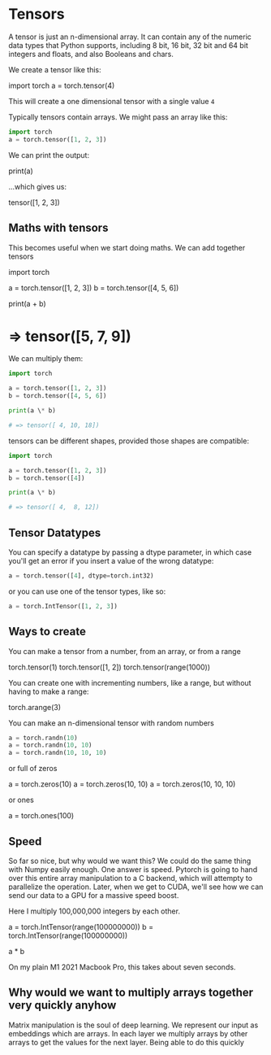 # Tensors

A tensor is just an n-dimensional array. It can contain any of the numeric data types that Python supports, including 8 bit, 16 bit, 32 bit and 64 bit integers and floats, and also Booleans and chars.

We create a tensor like this:

import torch
a = torch.tensor(4)

This will create a one dimensional tensor with a single value `4`

Typically tensors contain arrays. We might pass an array like this:

```python
import torch
a = torch.tensor([1, 2, 3])
```

We can print the output:

print(a)

...which gives us:

tensor([1, 2, 3])

## Maths with tensors

This becomes useful when we start doing maths. We can add together tensors

import torch

a = torch.tensor([1, 2, 3])
b = torch.tensor([4, 5, 6])

print(a + b)

# => tensor([5, 7, 9])

We can multiply them:

```python
import torch

a = torch.tensor([1, 2, 3])
b = torch.tensor([4, 5, 6])

print(a \* b)

# => tensor([ 4, 10, 18])
```

tensors can be different shapes, provided those shapes are compatible:

```python
import torch

a = torch.tensor([1, 2, 3])
b = torch.tensor([4])

print(a \* b)

# => tensor([ 4,  8, 12])
```

## Tensor Datatypes

You can specify a datatype by passing a dtype parameter, in which case you'll get an error if you insert a value of the wrong datatype:

```python
a = torch.tensor([4], dtype=torch.int32)
```

or you can use one of the tensor types, like so:

```python
a = torch.IntTensor([1, 2, 3])
```

## Ways to create

You can make a tensor from a number, from an array, or from a range

torch.tensor(1)
torch.tensor([1, 2])
torch.tensor(range(1000))

You can create one with incrementing numbers, like a range, but without having to make a range:

torch.arange(3)

You can make an n-dimensional tensor with random numbers

```python
a = torch.randn(10)
a = torch.randn(10, 10)
a = torch.randn(10, 10, 10)
```

or full of zeros

a = torch.zeros(10)
a = torch.zeros(10, 10)
a = torch.zeros(10, 10, 10)

or ones

a = torch.ones(100)

## Speed

So far so nice, but why would we want this? We could do the same thing with Numpy easily enough. One answer is speed. Pytorch is going to hand over this entire array manipulation to a C backend, which will attempty to parallelize the operation. Later, when we get to CUDA, we'll see how we can send our data to a GPU for a massive speed boost.

Here I multiply 100,000,000 integers by each other.

a = torch.IntTensor(range(100000000))
b = torch.IntTensor(range(100000000))

a \* b

On my plain M1 2021 Macbook Pro, this takes about seven seconds.

<aside class="box">

## Why would we want to multiply arrays together very quickly anyhow

Matrix manipulation is the soul of deep learning. We represent our input as embeddings which are arrays. In each layer we multiply arrays by other arrays to get the values for the next layer. Being able to do this quickly

</aside>
